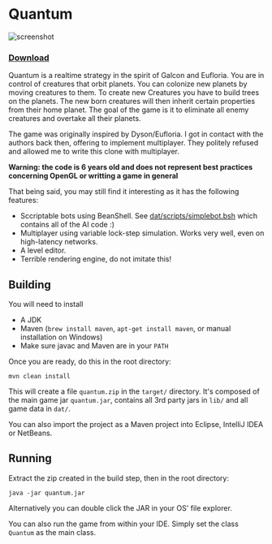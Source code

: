 Quantum
=======
![screenshot](screenshot.png "Game process")

### [Download](http://libgdx.badlogicgames.com/downloads/quantum.zip)

Quantum is a realtime strategy in the spirit of Galcon and Eufloria. You are in control of creatures that orbit planets. You can colonize new planets by moving creatures to them. To create new Creatures you have to build trees on the planets. The new born creatures will then inherit certain properties from their home planet. The goal of the game is it to eliminate all enemy creatures and overtake all their planets.

The game was originally inspired by Dyson/Eufloria. I got in contact with the authors back then, offering to implement multiplayer. They politely refused and allowed me to write this clone with multiplayer.

**Warning: the code is 6 years old and does not represent best practices concerning OpenGL or writting a game in general**

That being said, you may still find it interesting as it has the following features:

* Sccriptable bots using BeanShell. See [dat/scripts/simplebot.bsh](dat/scripts/simplebot.bsh) which contains all of the AI code :)
* Multiplayer using variable lock-step simulation. Works very well, even on high-latency networks.
* A level editor.
* Terrible rendering engine, do not imitate this!

## Building
You will need to install

* A JDK
* Maven (`brew install maven`, `apt-get install maven`, or manual installation on Windows)
* Make sure javac and Maven are in your `PATH`

Once you are ready, do this in the root directory:

```
mvn clean install
```

This will create a file `quantum.zip` in the `target/` directory. It's composed of the main game jar `quantum.jar`, contains all 3rd party jars in `lib/` and all game data in `dat/`.

You can also import the project as a Maven project into Eclipse, IntelliJ IDEA or NetBeans.

## Running
Extract the zip created in the build step, then in the root directory:

```
java -jar quantum.jar
```

Alternatively you can double click the JAR in your OS' file explorer.

You can also run the game from within your IDE. Simply set the class `Quantum` as the main class.


